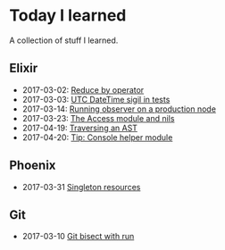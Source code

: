 # Today I learned

A collection of stuff I learned.

## Elixir

* 2017-03-02: [Reduce by operator](elixir/20170302_reduce_by_operator.md)
* 2017-03-03: [UTC DateTime sigil in tests](elixir/20170303_utc_time_sigil.md)
* 2017-03-14: [Running observer on a production node](elixir/20170314_observer_to_production.md)
* 2017-03-23: [The Access module and nils](elixir/20170323_access_nils.md)
* 2017-04-19: [Traversing an AST](elixir/20170419_traversing_ast.md)
* 2017-04-20: [Tip: Console helper module](elixir/20170420_console.md)

## Phoenix

* 2017-03-31 [Singleton resources](phoenix/20170331_singleton_resources.md)

## Git

* 2017-03-10 [Git bisect with run](git/20170310_bisect_with_run.md)
